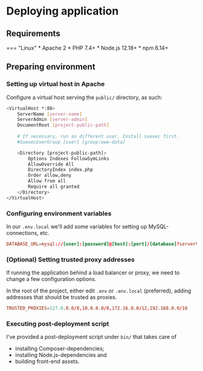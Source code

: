 # Deploying application

## Requirements

=== "Linux"
    * Apache 2
    * PHP 7.4+
    * Node.js 12.18+
        * npm 6.14+

## Preparing environment

### Setting up virtual host in Apache

Configure a virtual host serving the `public/` directory, as such:

```bash
<VirtualHost *:80>
    ServerName [server-name]
    ServerAdmin [server-admin]
    DocumentRoot [project-public-path]
    
    # If necessary, run as different user. Install suexec first.
    #SuexecUserGroup [user] [group:www-data]

    <Directory [project-public-path]>
        Options Indexes FollowSymLinks
        AllowOverride All
        DirectoryIndex index.php
        Order allow,deny
        Allow from all
        Require all granted
    </Directory>
</VirtualHost>
```

### Configuring environment variables

In our `.env.local` we'll add some variables for setting up MySQL-connections, etc.

```conf
DATABASE_URL=mysql://[user]:[password]@[host]:[port]/[database]?serverVersion=8.0
```

### (Optional) Setting trusted proxy addresses

If running the application behind a load balancer or proxy, we need to change a few configuration options.

In the root of the project, either edit `.env` or `.env.local` (preferred), adding addresses that should be trusted as proxies.

```conf
TRUSTED_PROXIES=127.0.0.0/8,10.0.0.0/8,172.16.0.0/12,192.168.0.0/16
```

### Executing post-deployment script

I've provided a post-deployment script under `bin/` that takes care of

* installing Composer-dependencies;
* installing Node.js-dependencies and
* building front-end assets.